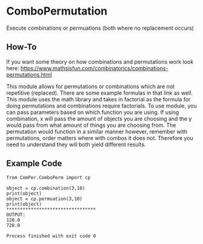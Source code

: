 # ComboPermutation
Execute combinations or permuations (both where no replacement occurs)
## How-To
If you want some theory on how combinations and permutations work look here:
https://www.mathsisfun.com/combinatorics/combinations-permutations.html

This module allows for permutations or combinations which are not repetitive (replaced).
There are some example formulas in that link as well. This module uses the math library and takes in factorial as the formula for doing permutations and combinations require factorials. To use module, you can pass parameters based on which function you are using. If using combination, x will pass the amount of objects you are choosing and the y would pass from what amount of things you are choosing from. The permutation would function in a similar manner however, remember with permutations, order matters where with combos it does not. Therefore you need to understand they will both yield different results.
## Example Code
```
from ComPer.ComboPerm import cp

object = cp.combination(3,10)
print(object)
object = cp.permuation(3,10)
print(object)
*********************************
OUTPUT:
120.0
720.0

Process finished with exit code 0
```

